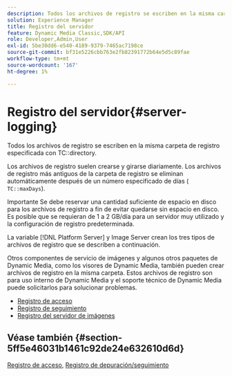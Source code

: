 ```yaml
---
description: Todos los archivos de registro se escriben en la misma carpeta de registro especificada con el directorio TC.
solution: Experience Manager
title: Registro del servidor
feature: Dynamic Media Classic,SDK/API
role: Developer,Admin,User
exl-id: 5be30dd6-e540-4189-9379-7465ac7198ce
source-git-commit: bf31e5226cbb763e2fb82391772b64e5d5c89fae
workflow-type: tm+mt
source-wordcount: '167'
ht-degree: 1%

---
```


# Registro del servidor{#server-logging}

Todos los archivos de registro se escriben en la misma carpeta de registro especificada con TC::directory.

Los archivos de registro suelen crearse y girarse diariamente. Los archivos de registro más antiguos de la carpeta de registro se eliminan automáticamente después de un número especificado de días ( `TC::maxDays`).

Importante Se debe reservar una cantidad suficiente de espacio en disco para los archivos de registro a fin de evitar quedarse sin espacio en disco. Es posible que se requieran de 1 a 2 GB/día para un servidor muy utilizado y la configuración de registro predeterminada.

La variable [!DNL Platform Server] y Image Server crean los tres tipos de archivos de registro que se describen a continuación.

Otros componentes de servicio de imágenes y algunos otros paquetes de Dynamic Media, como los visores de Dynamic Media, también pueden crear archivos de registro en la misma carpeta. Estos archivos de registro son para uso interno de Dynamic Media y el soporte técnico de Dynamic Media puede solicitarlos para solucionar problemas.

* [Registro de acceso](c-access-log.md)
* [Registro de seguimiento](c-trace-log.md)
* [Registro del servidor de imágenes](c-image-server-log.md)

## Véase también {#section-5ff5e46031b1461c92de24e632610d6d}

[Registro de acceso](../../../../is-api/image-serving-api-ref/c-configuration-and-administration/c-server-settings/r-access-logging.md#reference-5d175921c12a48a6be7f722517615d0f), [Registro de depuración/seguimiento](../../../../is-api/image-serving-api-ref/c-configuration-and-administration/c-server-settings/r-debug-trace-logging.md#reference-4b372f81001849f5b495457da7af8e82)
